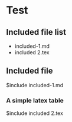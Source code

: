 # Test

## Included file list

* included-1.md
* included 2.tex

## Included file

$include included-1.md

### A simple latex table

$include included 2.tex

